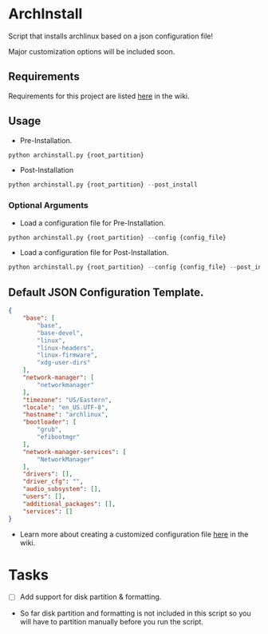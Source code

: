 # ArchInstall
Script that installs archlinux based on a json configuration file!

Major customization options will be included soon.

## Requirements
Requirements for this project are listed [here](https://github.com/xFadedxShadow/ArchInstall/wiki#requirements) in the wiki.

## Usage
- Pre-Installation.
```python
python archinstall.py {root_partition}
```

- Post-Installation
```python
python archinstall.py {root_partition} --post_install
```

### Optional Arguments
- Load a configuration file for Pre-Installation.
```python
python archinstall.py {root_partition} --config {config_file}
```

- Load a configuration file for Post-Installation.
```python
python archinstall.py {root_partition} --config {config_file} --post_install
```

## Default JSON Configuration Template.
```json
{
    "base": [
        "base",
        "base-devel",
        "linux",
        "linux-headers",
        "linux-firmware",
        "xdg-user-dirs"
    ],
    "network-manager": [
        "networkmanager"
    ],
    "timezone": "US/Eastern",
    "locale": "en_US.UTF-8",
    "hostname": "archlinux",
    "bootloader": [
        "grub",
        "efibootmgr"
    ],
    "network-manager-services": [
        "NetworkManager"
    ],
    "drivers": [],
    "driver_cfg": "",
    "audio_subsystem": [],
    "users": [],
    "additional_packages": [],
    "services": []
}
```

- Learn more about creating a customized configuration file [here](https://github.com/xFadedxShadow/ArchInstall/wiki#creating-a-custom-configuration-insights) in the wiki.

# Tasks
- [ ] Add support for disk partition & formatting.
- So far disk partition and formatting is not included in this script so you will have to partition manually before you run the script.
